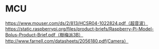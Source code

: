 # MCU
https://www.mouser.com/ds/2/813/HCSR04-1022824.pdf（超音波）
https://static.raspberrypi.org/files/product-briefs/Raspberry-Pi-Model-Bplus-Product-Brief.pdf（樹梅派3B）
http://www.farnell.com/datasheets/2056180.pdf(Camera）
